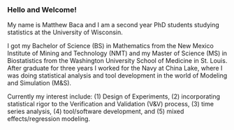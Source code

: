### Hello and Welcome!  

My name is Matthew Baca and I am a second year PhD students studying statistics at the University of Wisconsin.

I got my Bachelor of Science (BS) in Mathematics from the New Mexico Institute of Mining and Technology (NMT) and my Master of Science (MS) in Biostatistics from the Washington University School of Medicine in St. Louis.  After graduate for three years I worked for the Navy at China Lake, where I was doing statistical analysis and tool development in the world of Modeling and Simulation (M&S).

Currently my interest include: (1) Design of Experiments, (2) incorporating statistical rigor to the Verification and Validation (V&V) process, (3) time series analysis, (4) tool/software development, and (5) mixed effects/regression modeling.

<!--
**mjbaca/mjbaca** is a ✨ _special_ ✨ repository because its `README.md` (this file) appears on your GitHub profile.

Here are some ideas to get you started:

- 🔭 I’m currently working on ...
- 🌱 I’m currently learning ...
- 👯 I’m looking to collaborate on ...
- 🤔 I’m looking for help with ...
- 💬 Ask me about ...
- 📫 How to reach me: ...
- 😄 Pronouns: ...
- ⚡ Fun fact: ...
-->
